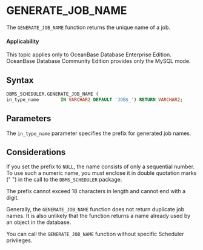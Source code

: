 # GENERATE_JOB_NAME

The `GENERATE_JOB_NAME` function returns the unique name of a job.

  <main id="notice" >
    <h4>Applicability</h4>
    <p>This topic applies only to OceanBase Database Enterprise Edition. OceanBase Database Community Edition provides only the MySQL mode. </p>
  </main>

## Syntax

```sql
DBMS_SCHEDULER.GENERATE_JOB_NAME (
in_type_name        IN VARCHAR2 DEFAULT 'JOB$_') RETURN VARCHAR2;
```

## Parameters

The `in_type_name` parameter specifies the prefix for generated job names.

## Considerations

If you set the prefix to `NULL`, the name consists of only a sequential number. To use such a numeric name, you must enclose it in double quotation marks (" ") in the call to the `DBMS_SCHEDULER` package.

The prefix cannot exceed 18 characters in length and cannot end with a digit.

Generally, the `GENERATE_JOB_NAME` function does not return duplicate job names. It is also unlikely that the function returns a name already used by an object in the database.

You can call the `GENERATE_JOB_NAME` function without specific Scheduler privileges.


